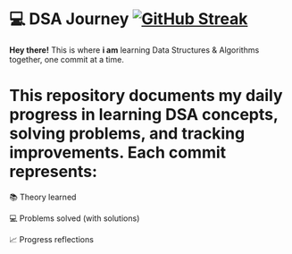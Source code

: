 # 💻 DSA Journey [![GitHub Streak](https://streak-stats.demolab.com?user=codey16&theme=dark&mode=weekly)](https://git.io/streak-stats)

**Hey there!** This is where **i am** learning Data Structures & Algorithms together, one commit at a time. 

# This repository documents my daily progress in learning DSA concepts, solving problems, and tracking improvements. Each commit represents:

📚 Theory learned

💻 Problems solved (with solutions)

📈 Progress reflections

